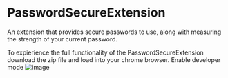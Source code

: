 # PasswordSecureExtension
An extension that provides secure passwords to use, along with measuring the strength of your current password.








To expierience the full functionality of the PasswordSecureExtension download the zip file and load into your chrome browser. Enable developer mode
![image](https://user-images.githubusercontent.com/58483172/127164162-a4bf0cd7-f23a-483e-bdf3-e9988546f169.png)
